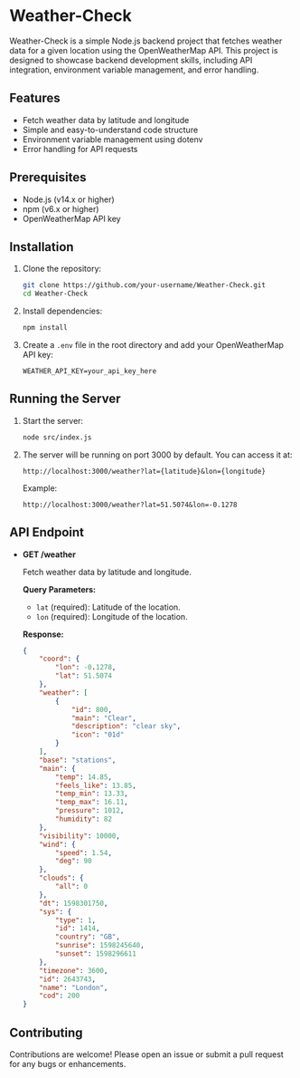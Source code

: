 # Weather-Check

Weather-Check is a simple Node.js backend project that fetches weather data for a given location using the OpenWeatherMap API. This project is designed to showcase backend development skills, including API integration, environment variable management, and error handling.

## Features

- Fetch weather data by latitude and longitude
- Simple and easy-to-understand code structure
- Environment variable management using dotenv
- Error handling for API requests

## Prerequisites

- Node.js (v14.x or higher)
- npm (v6.x or higher)
- OpenWeatherMap API key

## Installation

1. Clone the repository:
    ```bash
    git clone https://github.com/your-username/Weather-Check.git
    cd Weather-Check
    ```

2. Install dependencies:
    ```bash
    npm install
    ```

3. Create a `.env` file in the root directory and add your OpenWeatherMap API key:
    ```plaintext
    WEATHER_API_KEY=your_api_key_here
    ```

## Running the Server

1. Start the server:
    ```bash
    node src/index.js
    ```

2. The server will be running on port 3000 by default. You can access it at:
    ```
    http://localhost:3000/weather?lat={latitude}&lon={longitude}
    ```

    Example:
    ```
    http://localhost:3000/weather?lat=51.5074&lon=-0.1278
    ```

## API Endpoint

- **GET /weather**

    Fetch weather data by latitude and longitude.

    **Query Parameters:**
    - `lat` (required): Latitude of the location.
    - `lon` (required): Longitude of the location.

    **Response:**
    ```json
    {
        "coord": {
            "lon": -0.1278,
            "lat": 51.5074
        },
        "weather": [
            {
                "id": 800,
                "main": "Clear",
                "description": "clear sky",
                "icon": "01d"
            }
        ],
        "base": "stations",
        "main": {
            "temp": 14.85,
            "feels_like": 13.85,
            "temp_min": 13.33,
            "temp_max": 16.11,
            "pressure": 1012,
            "humidity": 82
        },
        "visibility": 10000,
        "wind": {
            "speed": 1.54,
            "deg": 90
        },
        "clouds": {
            "all": 0
        },
        "dt": 1598301750,
        "sys": {
            "type": 1,
            "id": 1414,
            "country": "GB",
            "sunrise": 1598245640,
            "sunset": 1598296611
        },
        "timezone": 3600,
        "id": 2643743,
        "name": "London",
        "cod": 200
    }
    ```

## Contributing

Contributions are welcome! Please open an issue or submit a pull request for any bugs or enhancements.
